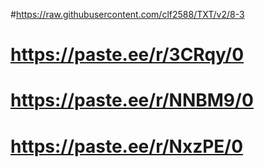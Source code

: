#https://raw.githubusercontent.com/clf2588/TXT/v2/8-3

# https://paste.ee/r/3CRqy/0

# https://paste.ee/r/NNBM9/0

# https://paste.ee/r/NxzPE/0

